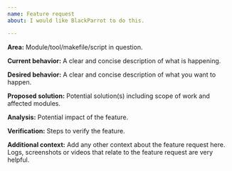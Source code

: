 ```yaml
---
name: Feature request
about: I would like BlackParrot to do this.

---
```


**Area:**
Module/tool/makefile/script in question.

**Current behavior:**
A clear and concise description of what is happening.

**Desired behavior:**
A clear and concise description of what you want to happen.

**Proposed solution:**
Potential solution(s) including scope of work and affected modules.

**Analysis:**
Potential impact of the feature.

**Verification:**
Steps to verify the feature.

**Additional context:**
Add any other context about the feature request here.
Logs, screenshots or videos that relate to the feature request are very helpful.

